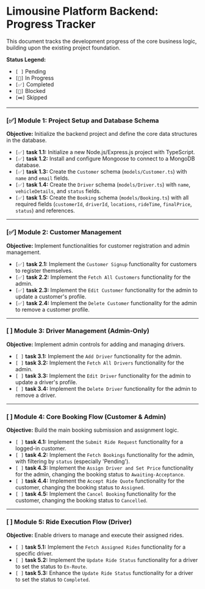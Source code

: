 # Limousine Platform Backend: Progress Tracker

This document tracks the development progress of the core business logic, building upon the existing project foundation.

**Status Legend:**
*   `[ ]` Pending
*   `[🔄]` In Progress
*   `[✅]` Completed
*   `[🚫]` Blocked
*   `[⏭️]` Skipped

---

### [✅] Module 1: Project Setup and Database Schema

**Objective:** Initialize the backend project and define the core data structures in the database.

*   `[✅]` **task 1.1:** Initialize a new Node.js/Express.js project with TypeScript.
*   `[✅]` **task 1.2:** Install and configure Mongoose to connect to a MongoDB database.
*   `[✅]` **task 1.3:** Create the `Customer` schema (`models/Customer.ts`) with `name` and `email` fields.
*   `[✅]` **task 1.4:** Create the `Driver` schema (`models/Driver.ts`) with `name`, `vehicleDetails`, and `status` fields.
*   `[✅]` **task 1.5:** Create the `Booking` schema (`models/Booking.ts`) with all required fields (`customerId`, `driverId`, `locations`, `rideTime`, `finalPrice`, `status`) and references.

---

### [✅] Module 2: Customer Management

**Objective:** Implement functionalities for customer registration and admin management.

*   `[✅]` **task 2.1:** Implement the `Customer Signup` functionality for customers to register themselves.
*   `[✅]` **task 2.2:** Implement the `Fetch All Customers` functionality for the admin.
*   `[✅]` **task 2.3:** Implement the `Edit Customer` functionality for the admin to update a customer's profile.
*   `[✅]` **task 2.4:** Implement the `Delete Customer` functionality for the admin to remove a customer profile.

---

### [ ] Module 3: Driver Management (Admin-Only)

**Objective:** Implement admin controls for adding and managing drivers.

*   `[ ]` **task 3.1:** Implement the `Add Driver` functionality for the admin.
*   `[ ]` **task 3.2:** Implement the `Fetch All Drivers` functionality for the admin.
*   `[ ]` **task 3.3:** Implement the `Edit Driver` functionality for the admin to update a driver's profile.
*   `[ ]` **task 3.4:** Implement the `Delete Driver` functionality for the admin to remove a driver.

---

### [ ] Module 4: Core Booking Flow (Customer & Admin)

**Objective:** Build the main booking submission and assignment logic.

*   `[ ]` **task 4.1:** Implement the `Submit Ride Request` functionality for a logged-in customer.
*   `[ ]` **task 4.2:** Implement the `Fetch Bookings` functionality for the admin, with filtering by `status` (especially 'Pending').
*   `[ ]` **task 4.3:** Implement the `Assign Driver and Set Price` functionality for the admin, changing the booking status to `Awaiting-Acceptance`.
*   `[ ]` **task 4.4:** Implement the `Accept Ride Quote` functionality for the customer, changing the booking status to `Assigned`.
*   `[ ]` **task 4.5:** Implement the `Cancel Booking` functionality for the customer, changing the booking status to `Cancelled`.

---

### [ ] Module 5: Ride Execution Flow (Driver)

**Objective:** Enable drivers to manage and execute their assigned rides.

*   `[ ]` **task 5.1:** Implement the `Fetch Assigned Rides` functionality for a specific driver.
*   `[ ]` **task 5.2:** Implement the `Update Ride Status` functionality for a driver to set the status to `En-Route`.
*   `[ ]` **task 5.3:** Enhance the `Update Ride Status` functionality for a driver to set the status to `Completed`.

